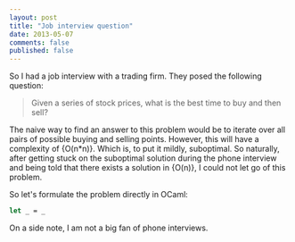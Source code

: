 ```yaml
---
layout: post
title: "Job interview question"
date: 2013-05-07
comments: false
published: false
---
```


So I had a job interview with a trading firm. They posed the following
question:
	
> Given a series of stock prices, what is the best time to buy
	and then sell?

The naive way to find an answer to this problem would be to iterate
over all pairs of possible buying and selling points. However, this
will have a complexity of {O(n*n)}. Which is, to put it mildly,
suboptimal. So naturally, after getting stuck on the suboptimal
solution during the phone interview and being told that there exists a
solution in {O(n)}, I could not let go of this problem.

So let's formulate the problem directly in OCaml:

```ocaml
let _ = _
```

On a side note, I am not a
big fan of phone interviews.</div>
